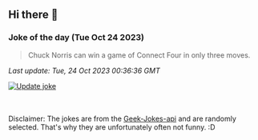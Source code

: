 ## Hi there 👋

### Joke of the day (Tue Oct 24 2023)
<!-- joke -->
>Chuck Norris can win a game of Connect Four in only three moves.
<!-- /joke -->

*Last update: Tue, 24 Oct 2023 00:36:36 GMT*

[![Update joke](https://github.com/nclskfm/nclskfm/actions/workflows/joke.yml/badge.svg)](https://github.com/nclskfm/nclskfm/actions/workflows/joke.yml)

<br><br>
Disclaimer: The jokes are from the [Geek-Jokes-api](https://github.com/sameerkumar18/geek-joke-api) and are randomly selected. That's why they are unfortunately often not funny. :D
